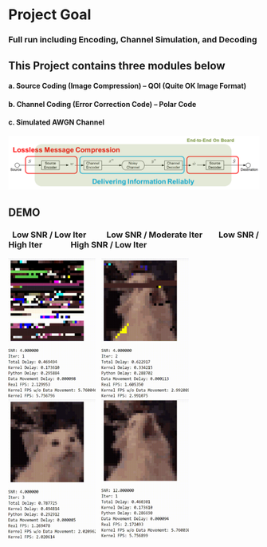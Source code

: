 # Project Goal
### Full run including Encoding, Channel Simulation, and Decoding
## This Project contains three modules below
#### a.	Source Coding (Image Compression) – QOI (Quite OK Image Format)
#### b.	Channel Coding (Error Correction Code) – Polar Code
#### c.	Simulated AWGN Channel
![System Overview](./graph/overview.png)
## DEMO
### &nbsp; Low SNR / Low Iter &emsp;&emsp; Low SNR / Moderate Iter &emsp;&ensp; Low SNR / High Iter &emsp;&emsp;&emsp; High SNR / Low Iter
<img src="./graph/cat_1.gif" width="175" height="280"/> &nbsp; <img src="./graph/cat_2.gif" width="175" height="280"/> &nbsp; <img src="./graph/cat_3.gif" width="175" height="280"/> &nbsp; <img src="./graph/cat_4.gif" width="175" height="280"/>
